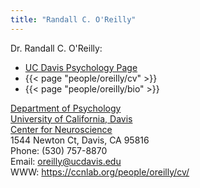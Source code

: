```yaml
---
title: "Randall C. O'Reilly"
---
```


Dr. Randall C. O'Reilly:

* [UC Davis Psychology Page](https://psychology.ucdavis.edu/people/oreilly)
* {{< page "people/oreilly/cv" >}}
* {{< page "people/oreilly/bio" >}}

[Department of Psychology](https://psychology.ucdavis.edu)  
[University of California, Davis](https://www.ucdavis.edu)  
[Center for Neuroscience](https://neuroscience.sf.ucdavis.edu)  
1544 Newton Ct, Davis, CA 95816  
Phone: (530) 757-8870  
Email: oreilly@ucdavis.edu  
WWW: https://ccnlab.org/people/oreilly/cv/

